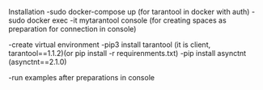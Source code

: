 

Installation
-sudo docker-compose up (for tarantool in docker with auth)
-sudo docker exec -it mytarantool console (for creating spaces as preparation for connection in console)

-create virtual environment
-pip3 install tarantool (it is client, tarantool==1.1.2)(or pip install -r requirenments.txt)
-pip install asynctnt (asynctnt==2.1.0)

-run examples after preparations in console